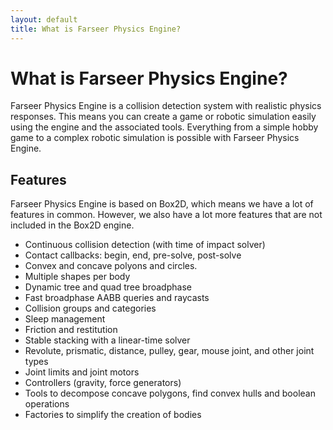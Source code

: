 ```yaml
---
layout: default
title: What is Farseer Physics Engine?
---
```


# What is Farseer Physics Engine?

Farseer Physics Engine is a collision detection system with realistic physics responses. This means you can create a game or robotic simulation easily using the engine and the associated tools. Everything from a simple hobby game to a complex robotic simulation is possible with Farseer Physics Engine.

## Features

Farseer Physics Engine is based on Box2D, which means we have a lot of features in common. However, we also have a lot more features that are not included in the Box2D engine.

* Continuous collision detection (with time of impact solver)
* Contact callbacks: begin, end, pre-solve, post-solve
* Convex and concave polyons and circles.
* Multiple shapes per body
* Dynamic tree and quad tree broadphase
* Fast broadphase AABB queries and raycasts
* Collision groups and categories
* Sleep management
* Friction and restitution
* Stable stacking with a linear-time solver
* Revolute, prismatic, distance, pulley, gear, mouse joint, and other joint types
* Joint limits and joint motors
* Controllers (gravity, force generators)
* Tools to decompose concave polygons, find convex hulls and boolean operations
* Factories to simplify the creation of bodies